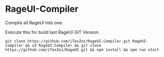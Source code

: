 # RageUI-Compiler
Compile all RageUI into one.


Execute this for build last RageUI GIT Version.
```
git clone https://github.com/iTexZoz/RageUI-Compiler.git RageUI-Compiler && cd RageUI-Compiler && git clone https://github.com/iTexZoz/RageUI.git && npm install && npm run start         
```
